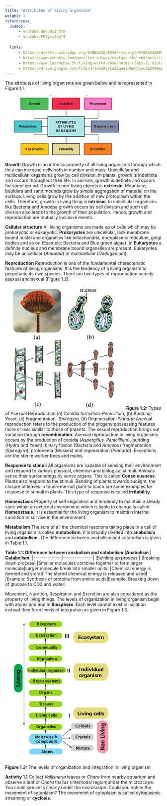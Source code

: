 ```yaml
---
title: "Attributes of living organisms"
weight: 1
references:
  videos:
      - youtube:HWVbdS1_RYw
      - youtube:FKZysxJawT4
  
  links:
      - https://assets.cambridge.org/97805216/80547/excerpt/9780521680547_excerpt.pdf
      - https://www.vedantu.com/question-answer/explain-the-characteristics-of-living-organisms-class-11-biology-cbse-5f89561c0592a47a57a7048d
      - https://www.learncbse.in/living-world-cbse-notes-class-11-biology/
      - https://drive.google.com/file/d/1aGx0v7IoI8qe2lUhpP55yul624O9egHm/view
---
```


The attributes of living organisms are given below and is represented in Figure 1.1.

![ Attributes of living organisms](1.2.png)

**Growth**
Growth is an intrinsic property of all living organisms through which they can increase cells both in number and mass. Unicellular and multicellular organisms grow by cell division. In plants, growth is indefinite and occurs throughout their life. In animals, growth is definite and occurs for some period. Growth in non-living objects is **extrinsic**. Mountains, boulders and sand mounds grow by simple aggregation of material on the surface. Living cells grow by the addition of new protoplasm within the cells. Therefore, growth in living thing is **intrinsic**. In unicellular organisms like Bacteria and Amoeba growth occurs by cell division and such cell division also leads to the growth of their population. Hence, growth and reproduction are mutually inclusive events.

**Cellular structure**
All living organisms are made up of cells which may be prokaryotic or eukaryotic. **Prokaryotes** are unicellular, lack membrane bound nuclei and organelles like mitochondria, endoplasmic reticulum, golgi bodies and so on (Example: Bacteria and Blue green algae). In **Eukaryotes** a definite nucleus and membrane bound organelles are present. Eukaryotes may be unicellular (_Amoeba_) or multicellular (_Oedogonium_).

**Reproduction**
Reproduction is one of the fundamental characteristic features of living organisms. It is the tendency of a living organism to perpetuate its own species. There are two types of reproduction namely asexual and sexual (Figure 1.2).

![Alt text](1.3.png)
**Figure 1.2:** Types of Asexual Reproduction (a) Conidia formation-_Penicillium_, (b) Budding-Yeast, (c) Fragmentation- _Spirogyra,_ (d) Regeneration-_Planaria_ Asexual reproduction refers to the production of the progeny possessing features more or less similar to those of parents. The sexual reproduction brings out variation through **recombination.** Asexual reproduction in living organisms occurs by the production of conidia (_Aspergillus, Penicillium_), budding (_Hydra_ and Yeast), binary fission (Bacteria and _Amoeba_) fragmentation (_Spirogyra_), protonema (Mosses) and regeneration (_Planaria_). Exceptions are the sterile worker bees and mules.

**Response to stimuli**
All organisms are capable of sensing their environment and respond to various physical, chemical and biological stimuli. Animals sense their surroundings by sense organs. This is called **Consciousness**. Plants also respond to the stimuli. Bending of plants towards sunlight, the closure of leaves in touch-me-not plant to touch are some examples for response to stimuli in plants. This type of response is called **Irritability.**

**Homeostasis**
Property of self-regulation and tendency to maintain a steady state within an external environment which is liable to change is called **Homeostasis**. It is essential for the living organism to maintain internal condition to survive in the environment.

**Metabolism**
The sum of all the chemical reactions taking place in a cell of living organism is called **metabolism**. It is broadly divided into **anabolism** and **catabolism.** The difference between anabolism and catabolism is given in Table 1.1.

**Table 1.1: Difference between anabolism and catabolism**
|**Anabolism** | **Catabolism**|
|--------------|---------------|
|Building up process | Breaking down process|
|Smaller molecules combine together to form larger molecule|Larger molecule break into smaller units|
|Chemical energy is formed and stored|The stored chemical energy is released and used|
|Example: Synthesis of proteins from amino acids|Example: Breaking down of glucose to CO2 and water|

Movement, Nutrition, Respiration and Excretion are also considered as the property of living things. The levels of organization in living organism begin with atoms and end in **Biosphere**. Each level cannot exist in isolation instead they form levels of integration as given in Figure 1.3.

![Alt text](1.4.png)

**Figure 1.3:** The levels of organization and integration in living organism

**Activity 1.1**
Collect _Vallisneria_ leaves or _Chara_ from nearby aquarium and observe a leaf or _Chara_ thallus (internodal region)under the microscope. You could see cells clearly under the microscope. Could you notice the movement of cytoplasm? The movement of cytoplasm is called cytoplasmic streaming or **cyclosis**.
